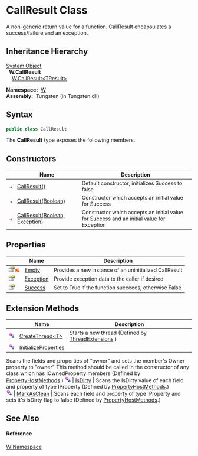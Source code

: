 CallResult Class
================
  A non-generic return value for a function. CallResult encapsulates a success/failure and an exception.


Inheritance Hierarchy
---------------------
[System.Object][1]  
  **W.CallResult**  
    [W.CallResult&lt;TResult>][2]  

  **Namespace:**  [W][3]  
  **Assembly:**  Tungsten (in Tungsten.dll)

Syntax
------

```csharp
public class CallResult
```

The **CallResult** type exposes the following members.


Constructors
------------

                 | Name                                | Description                                                                               
---------------- | ----------------------------------- | ----------------------------------------------------------------------------------------- 
![Public method] | [CallResult()][4]                   | Default constructor, initializes Success to false                                         
![Public method] | [CallResult(Boolean)][5]            | Constructor which accepts an initial value for Success                                    
![Public method] | [CallResult(Boolean, Exception)][6] | Constructor which accepts an initial value for Success and an initial value for Exception 


Properties
----------

                                   | Name           | Description                                            
---------------------------------- | -------------- | ------------------------------------------------------ 
![Public property]![Static member] | [Empty][7]     | Provides a new instance of an uninitialized CallResult 
![Public property]                 | [Exception][8] | Provide exception data to the caller if desired        
![Public property]                 | [Success][9]   | Set to True if the function succeeds, otherwise False  


Extension Methods
-----------------

                           | Name                       | Description                                                                                                                                                                                                                      
-------------------------- | -------------------------- | -------------------------------------------------------------------------------------------------------------------------------------------------------------------------------------------------------------------------------- 
![Public Extension Method] | [CreateThread&lt;T>][10]   | Starts a new thread (Defined by [ThreadExtensions][11].)                                                                                                                                                                         
![Public Extension Method] | [InitializeProperties][12] | 
Scans the fields and properties of "owner" and sets the member's Owner property to "owner" This method should be called in the constructor of any class which has IOwnedProperty members
 (Defined by [PropertyHostMethods][13].) 
![Public Extension Method] | [IsDirty][14]              | 
Scans the IsDirty value of each field and property of type IProperty
 (Defined by [PropertyHostMethods][13].)                                                                                                                 
![Public Extension Method] | [MarkAsClean][15]          | 
Scans each field and property of type IProperty and sets it's IsDirty flag to false
 (Defined by [PropertyHostMethods][13].)                                                                                                  


See Also
--------

#### Reference
[W Namespace][3]  

[1]: http://msdn.microsoft.com/en-us/library/e5kfa45b
[2]: ../CallResult_1/README.md
[3]: ../README.md
[4]: _ctor.md
[5]: _ctor_1.md
[6]: _ctor_2.md
[7]: Empty.md
[8]: Exception.md
[9]: Success.md
[10]: ../../W.Threading/ThreadExtensions/CreateThread__1.md
[11]: ../../W.Threading/ThreadExtensions/README.md
[12]: ../PropertyHostMethods/InitializeProperties.md
[13]: ../PropertyHostMethods/README.md
[14]: ../PropertyHostMethods/IsDirty.md
[15]: ../PropertyHostMethods/MarkAsClean.md
[16]: ../../_icons/Help.png
[Public method]: ../../_icons/pubmethod.gif "Public method"
[Public property]: ../../_icons/pubproperty.gif "Public property"
[Static member]: ../../_icons/static.gif "Static member"
[Public Extension Method]: ../../_icons/pubextension.gif "Public Extension Method"